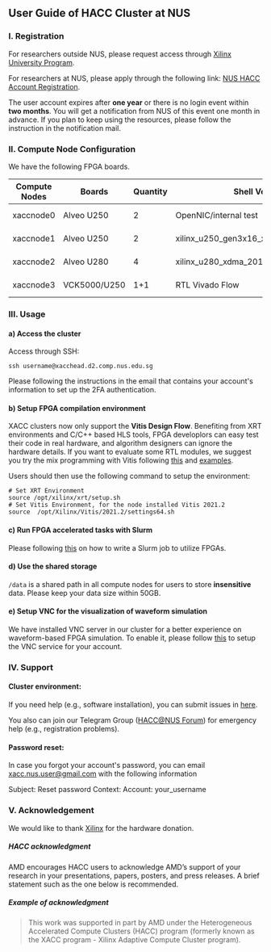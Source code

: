 

## User Guide of HACC Cluster at NUS

### I. Registration
For researchers outside NUS, please request access through [Xilinx University Program](https://www.xilinx.com/support/university/XUP-XACC.html).

For researchers at NUS, please apply through the following link: [NUS HACC Account Registration](https://forms.gle/fvfPgJypd1sSWzHm8).

The user account expires after __one year__ or there is no login event within __two months__. You will get a notification from NUS of this event one month in advance. If you plan to keep using the resources, please follow the instruction in the notification mail.


### II. Compute Node Configuration

We have the following FPGA boards.

|Compute Nodes    | Boards |  Quantity | Shell Version | XRT Version | Vitis Version |
|--------|--------|-------|----------|-------------|-------------------|
| xaccnode0 |  Alveo U250 | 2 | OpenNIC/internal test | 2.8.0 | Vitis 2020.2 |
| xaccnode1 |  Alveo U250 | 2 | xilinx_u250_gen3x16_xdma_3_1_202020_1 | 2.13.466 | Vitis 2021.2 |
| xaccnode2 |  Alveo U280 | 4 | xilinx_u280_xdma_201920_3 | 2.13.466 | Vitis 2021.2  |
| xaccnode3 |  VCK5000/U250 | 1+1  | RTL Vivado Flow  | None| Vitis 2020.2  |


### III. Usage

#### a) Access the cluster

Access through SSH: 
```shell
ssh username@xacchead.d2.comp.nus.edu.sg
```

Please following the instructions in the email that contains your account's information to set up the 2FA authentication.


#### b) Setup FPGA compilation environment

XACC clusters now only support the __Vitis Design Flow__. Benefiting from XRT environments and C/C++ based HLS tools, FPGA developlors can easy test their code in real hardware, and algorithm designers can ignore the hardware details. If you want to evaluate some RTL modules, we suggest you try the  mix programming with Vitis following [this](https://www.xilinx.com/developer/articles/Integrating-optimized-RTL-Kernels-into-Accelerated-Applications-using-Vitis.html)
and [examples](https://github.com/Xilinx/Vitis_Accel_Examples/tree/master/rtl_kernels). 


Users should then use the following command to setup the environment:
```shell
# Set XRT Environment
source /opt/xilinx/xrt/setup.sh
# Set Vitis Environment, for the node installed Vitis 2021.2
source  /opt/Xilinx/Vitis/2021.2/settings64.sh

```


#### c) Run FPGA accelerated tasks with Slurm

Please following [this](https://xaccnus.github.io/Job-Scheduler/) on how to write a Slurm job to utilize FPGAs.



#### d) Use the shared storage

```/data``` is a shared path in all compute nodes for users to store __insensitive__ data. 
Please keep your data size within 50GB.


#### e) Setup VNC for the visualization of waveform simulation

We have installed VNC server in our cluster for a better experience on waveform-based FPGA simulation. To enable it,
please follow [this](https://xaccnus.github.io/Job-Scheduler/vnc_setup) to setup the VNC service for your account. 


### IV. Support

#### Cluster environment:
If you need help (e.g., software installation), you can submit issues in [here](https://github.com/XACCNUS/Cluster/issues/new).

You also can join our Telegram Group ([HACC@NUS Forum](https://t.me/joinchat/E3BBIyP9u16fTmmH)) for emergency help (e.g., registration problems).

#### Password reset:
In case you forgot your account's password, you can email xacc.nus.user@gmail.com with the following information 

Subject: Reset password
Context:  Account: your_username


### V. Acknowledgement
We would like to thank [Xilinx](https://www.xilinx.com/) for the hardware donation.


##### HACC acknowledgment

AMD encourages HACC users to acknowledge AMD’s support of your research in your presentations, papers, posters, and press releases. A brief statement such as the one below is recommended.

##### Example of acknowledgment

> This work was supported in part by AMD under the Heterogeneous Accelerated Compute Clusters (HACC) program (formerly known as the XACC program - Xilinx Adaptive Compute Cluster program).


